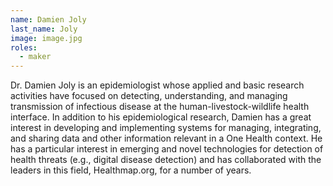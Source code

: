```yaml
---
name: Damien Joly
last_name: Joly
image: image.jpg
roles:
  - maker
---
```

Dr. Damien Joly is an epidemiologist whose applied and basic research activities have focused on detecting, understanding, and managing transmission of infectious disease at the human-livestock-wildlife health interface. In addition to his epidemiological research, Damien has a great interest in developing and implementing systems for managing, integrating, and sharing data and other information relevant in a One Health context. He has a particular interest in emerging and novel technologies for detection of health threats (e.g., digital disease detection) and has collaborated with the leaders in this field, Healthmap.org, for a number of years.

